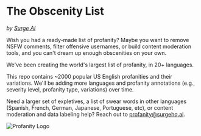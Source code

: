 # The Obscenity List
*by [Surge AI](https://www.surgehq.ai)*

Wish you had a ready-made list of profanity? Maybe you want to remove NSFW comments, filter offensive usernames, or build content moderation tools, and you can't dream up enough obscenities on your own.

We've been creating the world's largest list of profanity, in 20+ languages.

This repo contains ~2000 popular US English profanities and their variations. We'll be adding more languages and profanity annotations (e.g., severity level, profanity type, variations) over time.

Need a larger set of expletives, a list of swear words in other languages (Spanish, French, German, Japanese, Portuguese, etc), or content moderation and data labeling help? Reach out to profanity@surgehq.ai.

![Profanity Logo](https://github.com/surge-ai/profanity/blob/main/logo.png)
